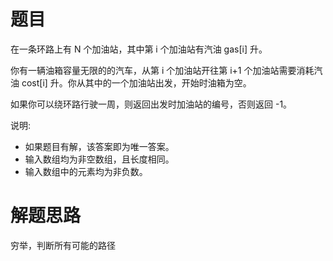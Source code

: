 # 题目
在一条环路上有 N 个加油站，其中第 i 个加油站有汽油 gas[i] 升。  

你有一辆油箱容量无限的的汽车，从第 i 个加油站开往第 i+1 个加油站需要消耗汽油 cost[i] 升。你从其中的一个加油站出发，开始时油箱为空。  

如果你可以绕环路行驶一周，则返回出发时加油站的编号，否则返回 -1。  

说明: 

- 如果题目有解，该答案即为唯一答案。
- 输入数组均为非空数组，且长度相同。
- 输入数组中的元素均为非负数。

# 解题思路
穷举，判断所有可能的路径